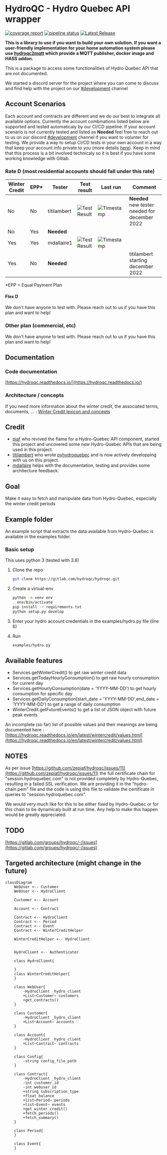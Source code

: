# HydroQC - Hydro Quebec API wrapper


[![coverage report](https://gitlab.com/hydroqc/hydroqc/badges/main/coverage.svg)](https://gitlab.com/hydroqc/hydroqc/-/commits/main)
[![pipeline status](https://gitlab.com/hydroqc/hydroqc/badges/main/pipeline.svg)](https://gitlab.com/hydroqc/hydroqc/-/commits/main)
[![Latest Release](https://gitlab.com/hydroqc/hydroqc/-/badges/release.svg)](https://gitlab.com/hydroqc/hydroqc/-/releases)


**This is a library to use if you want to build your own solution. If you want a user-friendly implementation for your home automation system please use [hydroqc2mqtt](https://gitlab.com/hydroqc/hydroqc2mqtt) which provide a MQTT publisher, docker image and HASS addon.**

This is a package to access some functionalities of Hydro Quebec API that are not documented.

We started a discord server for the project where you can come to discuss and find help with the project on our [#development](https://discord.gg/NWnfdfRZ7T) channel

## Account Scenarios

Each account and contracts are different and we do our best to integrate all available options. Currently the account combinations listed below are supported and tested automaticaly by our CI/CD pipeline. If your account scenario is not currently tested and listed as **Needed** feel free to reach out to us on our discord [#development](https://discord.gg/NWnfdfRZ7T) channel if you want to volunter for testing. We provide a way to setup CI/CD tests in your own account in a way that keep your account info private to you (more details [here](https://gitlab.com/hydroqc/hydroqc-test-template)). Keep in mind that this process is a bit involved technicaly so it is best if you have some working knowledge with Gitlab.

### Rate D (most residential accounts should fall under this rate)

| Winter Credit | EPP* | Tester | Test result | Last run | Comment |
| - | - | - | - | - | - |
| No | No | titilambert | ![Test Result](https://gitlab.com/api/v4/projects/hydroqc%2Fhydroqc/jobs/artifacts/main/raw/35085986-badge.svg?job=private_test_done) | ![Timestamp](https://gitlab.com/api/v4/projects/hydroqc%2Fhydroqc/jobs/artifacts/main/raw/35085986-job-end-date.svg?job=private_test_done) | **Needed** new tester needed for december 2022 |
| No | Yes | **Needed** | | | |
| Yes | Yes | mdallaire1 | ![Test Result](https://gitlab.com/api/v4/projects/hydroqc%2Fhydroqc/jobs/artifacts/main/raw/35331048-badge.svg?job=private_test_done) | ![Timestamp](https://gitlab.com/api/v4/projects/hydroqc%2Fhydroqc/jobs/artifacts/main/raw/35331048-job-end-date.svg?job=private_test_done) | |
| Yes | No | **Needed** | | | titilambert starting december 2022 |

*EPP = Equal Payment Plan
#### Flex D
We don't have anyone to test with. Please reach out to us if you have this plan and want to help!

### Other plan (commercial, etc)
We don't have anyone to test with. Please reach out to us if you have this plan and want to help!



## Documentation

### Code documentation

[https://hydroqc.readthedocs.io/](https://hydroqc.readthedocs.io/)

### Architecture / concepts

If you need more information about the winter credit, the associated terms, documents, ... :
   [Winter Credit lexicon and concepts](https://hydroqc.readthedocs.io/en/latest/wintercredit/wintercredit.html)

## Credit

- [piaf](https://gitlab.com/zepiaf) who revived the flame for a Hydro-Quebec API component, started this project and uncovered some new Hydro-Quebec APIs that are being used in this project.
- [titilambert](https://gitlab.com/titilambert) who wrote [pyhydroquebec](https://github.com/titilambert/pyhydroquebec/) and is now actively developping with us on this project.
- [mdallaire](https://gitlab.com/mdallaire1) helps with the documentation, testing and provides some architecture feedback.

## Goal

Make it easy to fetch and manipulate data from Hydro-Quebec, especially the winter credit periods

## Example folder

An example script that extracts the data available from Hydro-Quebec is available in the examples folder.

### Basic setup

This uses python 3 (tested with 3.8)

1. Clone the repo

   ```bash
   git clone https://gitlab.com/hydroqc/hydroqc.git
   ```

2. Create a virtual-env

   ```bash
   python -m venv env
   . env/bin/activate
   pip install -r requirements.txt
   python setup.py develop 
   ```

3. Enter your hydro account credentials in the examples/hydro.py file (line 6)

4. Run

   ```bash
   examples/hydro.py
   ```

## Available features

- Services.getWinterCredit() to get raw winter credit data
- Services.getTodayHourlyConsumption() to get raw hourly consumption for current day
- Services.getHourlyConsumption(date = 'YYYY-MM-DD') to get hourly consumption for specific day
- Services.getDailyConsumption(start_date = 'YYYY-MM-DD',end_date = 'YYYY-MM-DD') to get a range of daily consumption
- WinterCredit.getFutureEvents() to get a list of JSON object with future peak events

An incomplete (so far) list of possible values and their meanings are being documented here : [https://hydroqc.readthedocs.io/en/latest/wintercredit/values.html](https://hydroqc.readthedocs.io/en/latest/wintercredit/values.html)

## NOTES

As per issue [https://github.com/zepiaf/hydroqc/issues/11](https://github.com/zepiaf/hydroqc/issues/11) the full certificate chain for "session.hydroquebec.com" is not provided completely by Hydro-Quebec, resulting in a failed SSL verification. We are providing it in the "hydro-chain.pem" file and the code is using this file to validate the certificate in queries to "session.hydroquebec.com".

We would very much like for this to be either fixed by Hydro-Quebec or for this chain to be dynamicaly built at run time. Any help to make this happen would be greatly appreciated.

## TODO

[https://gitlab.com/groups/hydroqc/-/issues](https://gitlab.com/groups/hydroqc/-/issues)

## Targeted architecture (might change in the future)

```mermaid
classDiagram
    WebUser <-- Customer
    WebUser <-- HydroClient

    Customer <-- Account

    Account <-- Contract

    Contract <-- HydroClient
    Contract <-- Period
    Contract <-- Event
    Contract <-- WinterCreditHelper

    WinterCreditHelper <-- HydroClient


    HydroClient <-- Authenticator

    class HydroClient{

    }
    class WinterCreditHelper{
    }
    
    class WebUser{
        -HydroClient _hydro_client
        +List~Customer~ customers
        +get_contracts()
    }

    class Customer{
        -HydroClient _hydro_client
        +List~Account~ accounts
    }

    class Account{
        -HydroClient _hydro_client
        +List~Contract~ contracts
    }

    class Config{
        -string config_file_path
    }

    class Contract{
        -HydroClient _hydro_client
        -int customer_id
        -int webuser_id
        +string subscription_type
        +float balance
        +list~Period~ periods
        +list~Event~ events
        +get_winter_credit()
        +fetch_periods()
        +fetch_summary()
    }

    class Period{
    }

    class Event{
    }
```

